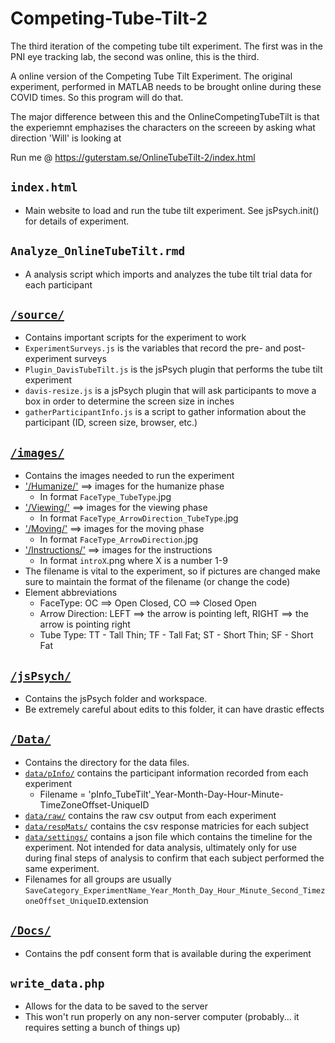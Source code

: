 # Competing-Tube-Tilt-2
The third iteration of the competing tube tilt experiment. The first was in the PNI eye tracking lab, the second was online, this is the third. 

A online version of the Competing Tube Tilt Experiment.
The original experiment, performed in MATLAB needs to be brought online during these COVID times. So this program will do that.

The major difference between this and the OnlineCompetingTubeTilt is that the experiemnt emphazises the characters on the screeen by asking what direction 'Will' is looking at

Run me @ https://guterstam.se/OnlineTubeTilt-2/index.html

## `index.html`
- Main website to load and run the tube tilt experiment. See jsPsych.init() for details of experiment.

## `Analyze_OnlineTubeTilt.rmd` 
- A analysis script which imports and analyzes the tube tilt trial data for each participant

## [`/source/`](https://github.com/dwachtell/Competing-Tube-Tilt-2/tree/master/source)
- Contains important scripts for the experiment to work
- `ExperimentSurveys.js` is the variables that record the pre- and post-experiment surveys
- `Plugin_DavisTubeTilt.js` is the jsPsych plugin that performs the tube tilt experiment
- `davis-resize.js` is a jsPsych plugin that will ask participants to move a box in order to determine the screen size in inches
- `gatherParticipantInfo.js` is a script to gather information about the participant (ID, screen size, browser, etc.)

## [`/images/`](https://github.com/dwachtell/Competing-Tube-Tilt-2/tree/master/images)
- Contains the images needed to run the experiment
- ['/Humanize/'](https://github.com/dwachtell/Competing-Tube-Tilt-2/tree/master/images/Humanize/) ==> images for the humanize phase
    - In format `FaceType_TubeType`.jpg
- ['/Viewing/'](https://github.com/dwachtell/Competing-Tube-Tilt-2/tree/master/images/Viewing/) ==> images for the viewing phase
    - In format `FaceType_ArrowDirection_TubeType`.jpg
- ['/Moving/'](https://github.com/dwachtell/Competing-Tube-Tilt-2/tree/master/images/Moving/) ==> images for the moving phase
   - In format `FaceType_ArrowDirection`.jpg
- ['/Instructions/'](https://github.com/dwachtell/Competing-Tube-Tilt-2/tree/master/images/Instructions/) ==> images for the instructions
    - In format `introX`.png where X is a number 1-9
- The filename is vital to the experiment, so if pictures are changed make sure to maintain the format of the filename (or change the code)
- Element abbreviations
    - FaceType: OC ==> Open Closed, CO ==> Closed Open
    - Arrow Direction: LEFT ==> the arrow is pointing left, RIGHT ==> the arrow is pointing right
    - Tube Type: TT - Tall Thin; TF - Tall Fat; ST - Short Thin; SF - Short Fat

## [`/jsPsych/`](https://github.com/dwachtell/Competing-Tube-Tilt-2/tree/master/jspsych)
- Contains the jsPsych folder and workspace.
- Be extremely careful about edits to this folder, it can have drastic effects

## [`/Data/`](https://github.com/dwachtell/Competing-Tube-Tilt-2/tree/master/data)
- Contains the directory for the data files.
- [`data/pInfo/`](https://github.com/dwachtell/Competing-Tube-Tilt-2/tree/master/data/pInfo) contains the participant information recorded from each experiment
    * Filename = 'pInfo_TubeTilt'_Year-Month-Day-Hour-Minute-TimeZoneOffset-UniqueID
- [`data/raw/`](https://github.com/dwachtell/Competing-Tube-Tilt-2/tree/master/data/raw) contains the raw csv output from each experiment
- [`data/respMats/`](https://github.com/dwachtell/Competing-Tube-Tilt-2/tree/master/data/respMats) contains the csv response matricies for each subject
-  [`data/settings/`](https://github.com/dwachtell/Competing-Tube-Tilt-2/tree/master/data/settings) contains a json file which contains the timeline for the experiment. Not intended for data analysis, ultimately only for use during final steps of analysis to confirm that each subject performed the same experiment. 
- Filenames for all groups are usually `SaveCategory_ExperimentName_Year_Month_Day_Hour_Minute_Second_TimezoneOffset_UniqueID`.extension

## [`/Docs/`](https://github.com/dwachtell/Competing-Tube-Tilt-2/tree/master/docs)
- Contains the pdf consent form that is available during the experiment

## `write_data.php`
 - Allows for the data to be saved to the server
 - This won't run properly on any non-server computer (probably... it requires setting a bunch of things up)
